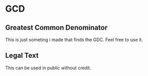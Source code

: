 # GCD
## Greatest Common Denominator
This is just someting i made that finds the GDC. Feel free to use it.

## Legal Text
This can be used in public without credit.
